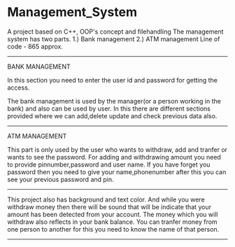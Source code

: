 # Management_System
A project based on C++, OOP's concept and filehandling
The management system has two parts.
1.) Bank management
2.) ATM management
Line of code - 865 approx.
______________________________________________________________________
BANK MANAGEMENT

In this section you need to enter the user id and password for getting the access.

The bank management is used by the manager(or a person working in the bank) and also can be used by user.
In this there are different sections provided where we can add,delete update and check previous data also.
______________________________________________________________________
ATM MANAGEMENT

This part is only used by the user who wants to withdraw, add and tranfer or wants to see the password.
For adding and withdrawing amount you need to provide pinnumber,password and user name.
If you have forget you password then you need to give your name,phonenumber after this you can see your previous 
password and pin.
__________________________________________________________________________

This project also has background and text color. And while you were withdraw money then there will be sound that will
be indicate that your amount has been detected from your account.
The money which you will withdraw also reflects in your bank balance.
You can tranfer money from one person to another for this you need to know the name of that person.
___________________________________________________________________________

